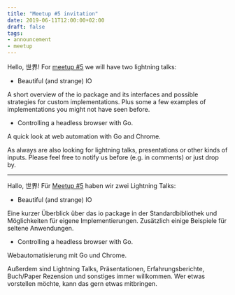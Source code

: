 ```yaml
---
title: "Meetup #5 invitation"
date: 2019-06-11T12:00:00+02:00
draft: false
tags:
- announcement
- meetup
---
```


Hello, 世界! For [meetup #5](https://www.meetup.com/Leipzig-Golang-and-Cloud/events/262224151) we will
have two lightning talks:

* Beautiful (and strange) IO

A short overview of the io package and its interfaces and possible strategies
for custom implementations. Plus some a few examples of implementations you
might not have seen before.

* Controlling a headless browser with Go.

A quick look at web automation with Go and Chrome.

As always are also looking for lightning talks, presentations or other kinds of
inputs. Please feel free to notify us before (e.g. in comments) or just drop
by.

----

Hallo, 世界! Für [Meetup #5](https://www.meetup.com/Leipzig-Golang-and-Cloud/events/262224151) haben wir zwei Lightning Talks:

* Beautiful (and strange) IO

Eine kurzer Überblick über das io package in der Standardbibliothek und
Möglichkeiten für eigene Implementierungen. Zusätzlich einige Beispiele für
seltene Anwendungen.

* Controlling a headless browser with Go.

Webautomatisierung mit Go und Chrome.

Außerdem sind Lightning Talks, Präsentationen, Erfahrungsberichte, Buch/Paper
Rezension und sonstiges immer willkommen. Wer etwas vorstellen möchte, kann das
gern etwas mitbringen.


